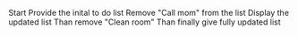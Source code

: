 Start
Provide the inital to do list
Remove "Call mom" from the list
Display the updated list
Than remove "Clean room"
Than finally give  fully updated list